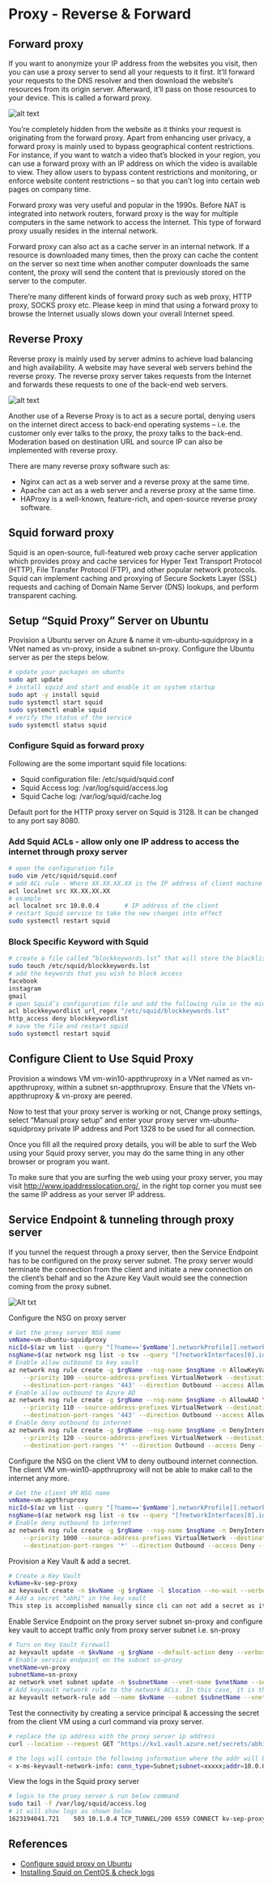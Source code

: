 # Proxy - Reverse & Forward
## Forward proxy
If you want to anonymize your IP address from the websites you visit, then you can use a proxy server to send all your requests to it first. It’ll forward your requests to the DNS resolver and then download the website’s resources from its origin server. Afterward, it’ll pass on those resources to your device. This is called a forward proxy.

![alt text](images/forward-proxy.png)

You’re completely hidden from the website as it thinks your request is originating from the forward proxy. Apart from enhancing user privacy, a forward proxy is mainly used to bypass geographical content restrictions. For instance, if you want to watch a video that’s blocked in your region, you can use a forward proxy with an IP address on which the video is available to view. They allow users to bypass content restrictions and monitoring, or enforce website content restrictions – so that you can’t log into certain web pages on company time.

Forward proxy was very useful and popular in the 1990s. Before NAT is integrated into network routers, forward proxy is the way for multiple computers in the same network to access the Internet. This type of forward proxy usually resides in the internal network.

Forward proxy can also act as a cache server in an internal network. If a resource is downloaded many times, then the proxy can cache the content on the server so next time when another computer downloads the same content, the proxy will send the content that is previously stored on the server to the computer.

There’re many different kinds of forward proxy such as web proxy, HTTP proxy, SOCKS proxy etc. Please keep in mind that using a forward proxy to browse the Internet usually slows down your overall Internet speed.

## Reverse Proxy
Reverse proxy is mainly used by server admins to achieve load balancing and high availability. A website may have several web servers behind the reverse proxy. The reverse proxy server takes requests from the Internet and forwards these requests to one of the back-end web servers.

![alt text](images/reverse-proxy.png)

Another use of a Reverse Proxy is to act as a secure portal, denying users on the internet direct access to back-end operating systems – i.e. the customer only ever talks to the proxy, the proxy talks to the back-end. Moderation based on destination URL and source IP can also be implemented with reverse proxy.

There are many reverse proxy software such as:
* Nginx can act as a web server and a reverse proxy at the same time.
* Apache can act as a web server and a reverse proxy at the same time.
* HAProxy is a well-known, feature-rich, and open-source reverse proxy software.

## Squid forward proxy
Squid is an open-source, full-featured web proxy cache server application which provides proxy and cache services for Hyper Text Transport Protocol (HTTP), File Transfer Protocol (FTP), and other popular network protocols. Squid can implement caching and proxying of Secure Sockets Layer (SSL) requests and caching of Domain Name Server (DNS) lookups, and perform transparent caching.

## Setup “Squid Proxy” Server on Ubuntu
Provision a Ubuntu server on Azure & name it vm-ubuntu-squidproxy in a VNet named as vn-proxy, inside a subnet sn-proxy. Configure the Ubuntu server as per the steps below.
```bash
# update your packages on ubuntu
sudo apt update
# install squid and start and enable it on system startup
sudo apt -y install squid
sudo systemctl start squid
sudo systemctl enable squid
# verify the status of the service
sudo systemctl status squid
```
### Configure Squid as forward proxy
Following are the some important squid file locations:
* Squid configuration file: /etc/squid/squid.conf
* Squid Access log: /var/log/squid/access.log
* Squid Cache log: /var/log/squid/cache.log

Default port for the HTTP proxy server on Squid is 3128. It can be changed to any port say 8080.

### Add Squid ACLs - allow only one IP address to access the internet through proxy server
```bash
# open the configuration file
sudo vim /etc/squid/squid.conf
# add ACL rule - Where XX.XX.XX.XX is the IP address of client machine
acl localnet src XX.XX.XX.XX
# example
acl localnet src 10.0.0.4       # IP address of the client
# restart Squid service to take the new changes into effect
sudo systemctl restart squid
```
### Block Specific Keyword with Squid
```bash
# create a file called “blockkeywords.lst” that will store the blacklisted keywords
sudo touch /etc/squid/blockkeywords.lst
# add the keywords that you wish to block access
facebook
instagram
gmail
# open Squid’s configuration file and add the following rule in the middle section of the file
acl blockkeywordlist url_regex "/etc/squid/blockkeywords.lst"
http_access deny blockkeywordlist
# save the file and restart squid
sudo systemctl restart squid
```

## Configure Client to Use Squid Proxy
Provision a windows VM vm-win10-appthruproxy in a VNet named as vn-appthruproxy, within a subnet sn-appthruproxy. Ensure that the VNets vn-appthruproxy & vn-proxy are peered.

Now to test that your proxy server is working or not, Change proxy settings, select “Manual proxy setup” and enter your proxy server vm-ubuntu-squidproxy private IP address and Port 1328 to be used for all connection. 

Once you fill all the required proxy details, you will be able to surf the Web using your Squid proxy server, you may do the same thing in any other browser or program you want.

To make sure that you are surfing the web using your proxy server, you may visit http://www.ipaddresslocation.org/, in the right top corner you must see the same IP address as your server IP address.

## Service Endpoint & tunneling through proxy server
If you tunnel the request through a proxy server, then the Service Endpoint has to be configured on the proxy server subnet. The proxy server would terminate the connection from the client and initiate a new connection on the client’s behalf and so the Azure Key Vault would see the connection coming from the proxy subnet. 

![Alt txt](images/network-flow.png)

Configure the NSG on proxy server 
```bash
# Get the proxy server NSG name
vmName=vm-ubuntu-squidproxy
nicId=$(az vm list --query "[?name=='$vmName'].networkProfile[].networkInterfaces[].id" -o tsv)
nsgName=$(az network nsg list -o tsv --query "[?networkInterfaces[0].id=='$nicId'].name")
# Enable allow outbound to key vault
az network nsg rule create -g $rgName --nsg-name $nsgName -n AllowKeyVault \
    --priority 100 --source-address-prefixes VirtualNetwork --destination-address-prefixes 'AzureKeyVault' \
    --destination-port-ranges '443' --direction Outbound --access Allow --protocol Tcp --description "Allow outbound Key Vault"
# Enable allow outbound to Azure AD
az network nsg rule create -g $rgName --nsg-name $nsgName -n AllowAAD \
    --priority 110 --source-address-prefixes VirtualNetwork --destination-address-prefixes 'AzureActiveDirectory' \
    --destination-port-ranges '443' --direction Outbound --access Allow --protocol Tcp --description "Allow outbound Azure AD"
# Enable deny outbound to internet
az network nsg rule create -g $rgName --nsg-name $nsgName -n DenyInternet \
    --priority 120 --source-address-prefixes VirtualNetwork --destination-address-prefixes 'Internet' \
    --destination-port-ranges '*' --direction Outbound --access Deny --protocol '*' --description "Deny outbound internet"
```
Configure the NSG on the client VM to deny outbound internet connection. The client VM vm-win10-appthruproxy will not be able to make call to the internet any more. 
```bash
# Get the client VM NSG name
vmName=vm-appthruproxy
nicId=$(az vm list --query "[?name=='$vmName'].networkProfile[].networkInterfaces[].id" -o tsv)
nsgName=$(az network nsg list -o tsv --query "[?networkInterfaces[0].id=='$nicId'].name")
# Enable deny outbound to internet
az network nsg rule create -g $rgName --nsg-name $nsgName -n DenyInternet \
    --priority 1000 --source-address-prefixes VirtualNetwork --destination-address-prefixes 'Internet' \
    --destination-port-ranges '*' --direction Outbound --access Deny --protocol '*' --description "Deny outbound internet"
```

Provision a Key Vault & add a secret. 
```bash
# Create a Key Vault
kvName=kv-sep-proxy
az keyvault create -n $kvName -g $rgName -l $location --no-wait --verbose
# Add a secret "abhi" in the key vault
This step is accomplished manually since cli can not add a secret as it works on data plane
```
Enable Service Endpoint on the proxy server subnet sn-proxy and configure key vault to accept traffic only from proxy server subnet i.e. sn-proxy
```bash
# Turn on Key Vault Firewall
az keyvault update -n $kvName -g $rgName --default-action deny --verbose
# Enable service endpoint on the subnet sn-proxy
vnetName=vn-proxy
subnetName=sn-proxy
az network vnet subnet update -n $subnetName --vnet-name $vnetName --service-endpoints Microsoft.KeyVault -g $rgName --debug
# Add keyvault network rule to the network ACLs. In this case, it is the Proxy server VNet & Subnet
az keyvault network-rule add --name $kvName --subnet $subnetName --vnet-name $vnetName -g $rgName
```

Test the connectivity by creating a service principal & accessing the secret from the client VM using a curl command via proxy server.
```bash
# replace the ip address with the proxy server ip address
curl --location --request GET "https://kv1.vault.azure.net/secrets/abhi/xxxx?api-version=2016-10-01" --header "Authorization: Bearer xxxx" --proxy 10.0.0.5:3128 -v

# the logs will contain the following information where the addr will be of the proxy server
< x-ms-keyvault-network-info: conn_type=Subnet;subnet=xxxxx;addr=10.0.0.5;act_addr_fam=InterNetworkV6
```

View the logs in the Squid proxy server
```bash
# login to the proxy server & run below command
sudo tail -f /var/log/squid/access.log
# it will show logs as shown below
1623194041.721    503 10.1.0.4 TCP_TUNNEL/200 6559 CONNECT kv-sep-proxy.vault.azure.net:443 - HIER_DIRECT/20.38.149.197 -
```

## References
* [Configure squid proxy on Ubuntu](https://www.tecmint.com/install-squid-in-ubuntu/)
* [Installing Squid on CentOS & check logs](https://elatov.github.io/2019/01/using-squid-to-proxy-ssl-sites/#installing-squid-on-centos)


